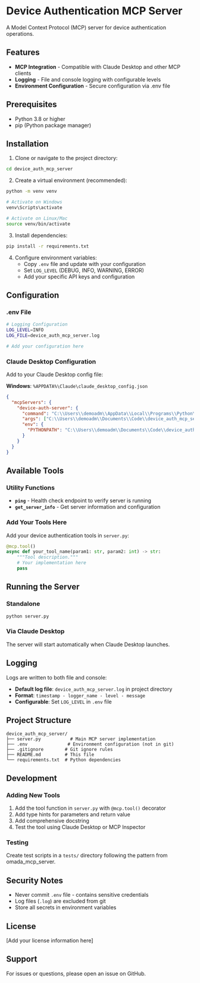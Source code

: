 # Device Authentication MCP Server

A Model Context Protocol (MCP) server for device authentication operations.

## Features

- **MCP Integration** - Compatible with Claude Desktop and other MCP clients
- **Logging** - File and console logging with configurable levels
- **Environment Configuration** - Secure configuration via .env file

## Prerequisites

- Python 3.8 or higher
- pip (Python package manager)

## Installation

1. Clone or navigate to the project directory:
```bash
cd device_auth_mcp_server
```

2. Create a virtual environment (recommended):
```bash
python -m venv venv

# Activate on Windows
venv\Scripts\activate

# Activate on Linux/Mac
source venv/bin/activate
```

3. Install dependencies:
```bash
pip install -r requirements.txt
```

4. Configure environment variables:
   - Copy `.env` file and update with your configuration
   - Set `LOG_LEVEL` (DEBUG, INFO, WARNING, ERROR)
   - Add your specific API keys and configuration

## Configuration

### .env File

```bash
# Logging Configuration
LOG_LEVEL=INFO
LOG_FILE=device_auth_mcp_server.log

# Add your configuration here
```

### Claude Desktop Configuration

Add to your Claude Desktop config file:

**Windows**: `%APPDATA%\Claude\claude_desktop_config.json`

```json
{
  "mcpServers": {
    "device-auth-server": {
      "command": "C:\\Users\\demoadm\\AppData\\Local\\Programs\\Python\\Python313\\python.exe",
      "args": ["C:\\Users\\demoadm\\Documents\\Code\\device_auth_mcp_server\\server.py"],
      "env": {
        "PYTHONPATH": "C:\\Users\\demoadm\\Documents\\Code\\device_auth_mcp_server"
      }
    }
  }
}
```

## Available Tools

### Utility Functions

- **`ping`** - Health check endpoint to verify server is running
- **`get_server_info`** - Get server information and configuration

### Add Your Tools Here

Add your device authentication tools in `server.py`:

```python
@mcp.tool()
async def your_tool_name(param1: str, param2: int) -> str:
    """Tool description."""
    # Your implementation here
    pass
```

## Running the Server

### Standalone

```bash
python server.py
```

### Via Claude Desktop

The server will start automatically when Claude Desktop launches.

## Logging

Logs are written to both file and console:
- **Default log file**: `device_auth_mcp_server.log` in project directory
- **Format**: `timestamp - logger_name - level - message`
- **Configurable**: Set `LOG_LEVEL` in `.env` file

## Project Structure

```
device_auth_mcp_server/
├── server.py           # Main MCP server implementation
├── .env               # Environment configuration (not in git)
├── .gitignore        # Git ignore rules
├── README.md         # This file
└── requirements.txt  # Python dependencies
```

## Development

### Adding New Tools

1. Add the tool function in `server.py` with `@mcp.tool()` decorator
2. Add type hints for parameters and return value
3. Add comprehensive docstring
4. Test the tool using Claude Desktop or MCP Inspector

### Testing

Create test scripts in a `tests/` directory following the pattern from omada_mcp_server.

## Security Notes

- Never commit `.env` file - contains sensitive credentials
- Log files (`.log`) are excluded from git
- Store all secrets in environment variables

## License

[Add your license information here]

## Support

For issues or questions, please open an issue on GitHub.
